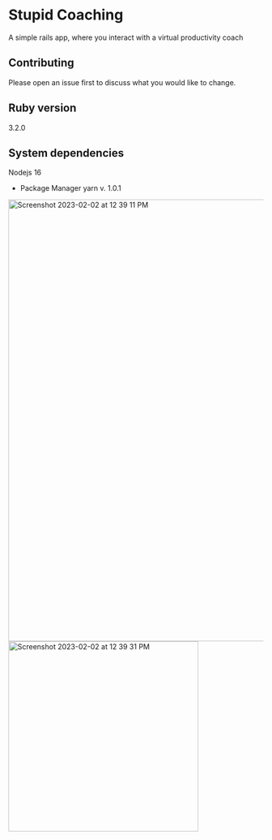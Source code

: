 # Stupid Coaching

A simple rails app, where you interact with a virtual productivity coach

## Contributing

Please open an issue first
to discuss what you would like to change.

## Ruby version
3.2.0

## System dependencies
Nodejs 16
* Package Manager 
yarn v. 1.0.1

<img width="871" alt="Screenshot 2023-02-02 at 12 39 11 PM" src="https://user-images.githubusercontent.com/102884273/216400671-621eec38-adc0-4758-99c7-1981081e14fd.png">
<img width="375" alt="Screenshot 2023-02-02 at 12 39 31 PM" src="https://user-images.githubusercontent.com/102884273/216400680-4154574b-d2c7-4d9f-a450-17ec6e5a0d55.png">
